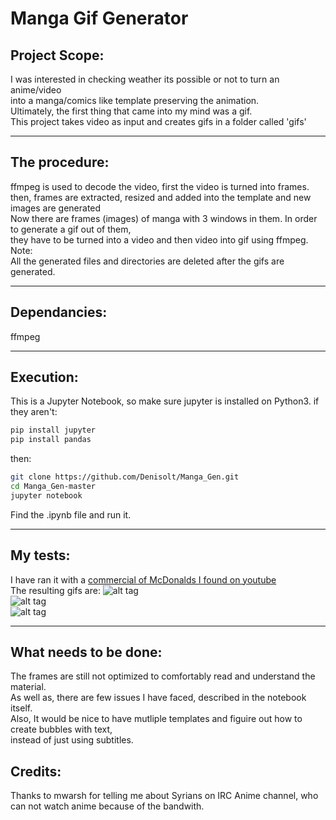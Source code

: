 # Manga Gif Generator
## Project Scope:
I was interested in checking weather its possible or not to turn an anime/video </br>
into a manga/comics like template preserving the animation. </br>
Ultimately, the first thing that came into my mind was a gif. </br>
This project takes video as input and creates gifs in a folder called 'gifs' </br>
___________
## The procedure:
ffmpeg is used to decode the video, first the video is turned into frames. </br>
then, frames are extracted, resized and added into the template and new images are generated </br>
Now there are frames (images) of manga with 3 windows in them. In order to generate a gif out of them, </br>
they have to be turned into a video and then video into gif using ffmpeg. 
Note:</br>
All the generated files and directories are deleted after the gifs are generated. 
___________
## Dependancies:
ffmpeg
____________
## Execution:
This is a Jupyter Notebook, so make sure jupyter is installed on Python3. 
if they aren't:
```bash
pip install jupyter
pip install pandas
```
then:
```bash
git clone https://github.com/Denisolt/Manga_Gen.git
cd Manga_Gen-master
jupyter notebook
```
Find the .ipynb file and run it. 
___________
## My tests:
I have ran it with a [commercial of McDonalds I found on youtube](https://www.youtube.com/watch?v=ZTrC86mmPaw) </br>
The resulting gifs are:
![alt tag](https://github.com/Denisolt/MangaGen/blob/master/gifs/manga_page1.gif) </br>
![alt tag](https://github.com/Denisolt/MangaGen/blob/master/gifs/manga_page2.gif) </br>
![alt tag](https://github.com/Denisolt/MangaGen/blob/master/gifs/manga_page3.gif) </br>

_____
## What needs to be done:
The frames are still not optimized to comfortably read and understand the material. </br>
As well as, there are few issues I have faced, described in the notebook itself. </br>
Also, It would be nice to have mutliple templates and figuire out how to create bubbles with text, </br>
instead of just using subtitles.
## Credits:
Thanks to mwarsh for telling me about Syrians on IRC Anime channel, who can not watch anime because of the bandwith. 
